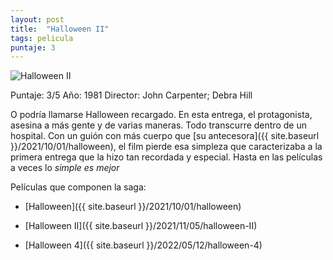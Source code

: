 ```yaml
---
layout: post
title:  "Halloween II"
tags: pelicula
puntaje: 3
---
```




![Halloween II](https://pics.filmaffinity.com/halloween_ii-607028473-large.jpg)

Puntaje: 3/5 
Año: 1981
Director: John Carpenter; Debra Hill

O podría llamarse Halloween recargado. En esta entrega, el protagonista, asesina a más gente y de varias maneras. Todo transcurre dentro de un hospital. Con un guión con más cuerpo que [su antecesora]({{ site.baseurl }}/2021/10/01/halloween), el film pierde esa simpleza que caracterizaba a la primera entrega que la hizo tan recordada y especial. Hasta en las películas a veces lo *simple es mejor*

Películas que componen la saga:

- [Halloween]({{ site.baseurl }}/2021/10/01/halloween)

- [Halloween II]({{ site.baseurl }}/2021/11/05/halloween-II)

- [Halloween 4]({{ site.baseurl }}/2022/05/12/halloween-4)

  
